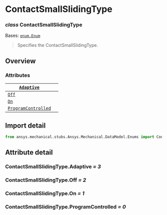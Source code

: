 # ContactSmallSlidingType

### *class* ContactSmallSlidingType

Bases: [`enum.Enum`](https://docs.python.org/3/library/enum.html#enum.Enum)

> Specifies the ContactSmallSlidingType.

> <!-- !! processed by numpydoc !! -->

## Overview

### Attributes

| [`Adaptive`](#ContactSmallSlidingType.Adaptive)                   |    |
|-------------------------------------------------------------------|----|
| [`Off`](#ContactSmallSlidingType.Off)                             |    |
| [`On`](#ContactSmallSlidingType.On)                               |    |
| [`ProgramControlled`](#ContactSmallSlidingType.ProgramControlled) |    |

## Import detail

```python
from ansys.mechanical.stubs.Ansys.Mechanical.DataModel.Enums import ContactSmallSlidingType
```

## Attribute detail

### ContactSmallSlidingType.Adaptive *= 3*

### ContactSmallSlidingType.Off *= 2*

### ContactSmallSlidingType.On *= 1*

### ContactSmallSlidingType.ProgramControlled *= 0*
